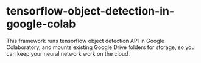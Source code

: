 # tensorflow-object-detection-in-google-colab
This framework runs tensorflow object detection API in Google Colaboratory, and mounts existing Google Drive folders for storage, so you can keep your neural network work on the cloud.


